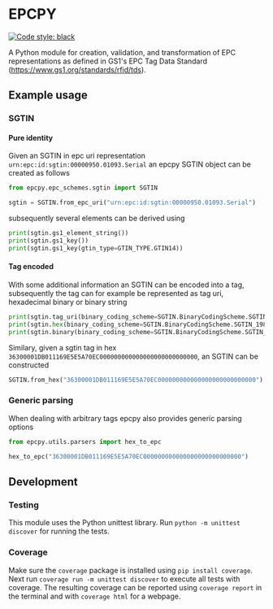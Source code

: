 # EPCPY
[![Code style: black](https://img.shields.io/badge/code%20style-black-000000.svg)](https://github.com/psf/black)

A Python module for creation, validation, and transformation of EPC representations as defined in GS1's EPC Tag Data Standard (https://www.gs1.org/standards/rfid/tds).

## Example usage

### SGTIN

#### Pure identity
Given an SGTIN in epc uri representation `urn:epc:id:sgtin:00000950.01093.Serial` an epcpy SGTIN object can be created as follows
```python
from epcpy.epc_schemes.sgtin import SGTIN

sgtin = SGTIN.from_epc_uri("urn:epc:id:sgtin:00000950.01093.Serial")
```
subsequently several elements can be derived using
```python
print(sgtin.gs1_element_string())
print(sgtin.gs1_key())
print(sgtin.gs1_key(gtin_type=GTIN_TYPE.GTIN14))
```

#### Tag encoded
With some additional information an SGTIN can be encoded into a tag, subsequently the tag can for example be represented as tag uri, hexadecimal binary or binary string
```python
print(sgtin.tag_uri(binary_coding_scheme=SGTIN.BinaryCodingScheme.SGTIN_198, filter_value=SGTINFilterValue.POS_ITEM))
print(sgtin.hex(binary_coding_scheme=SGTIN.BinaryCodingScheme.SGTIN_198, filter_value=SGTINFilterValue.POS_ITEM))
print(sgtin.binary(binary_coding_scheme=SGTIN.BinaryCodingScheme.SGTIN_198, filter_value=SGTINFilterValue.POS_ITEM))
```
Similary, given a sgtin tag in hex `36300001DB011169E5E5A70EC000000000000000000000000000`, an SGTIN can be constructed
```python
SGTIN.from_hex("36300001DB011169E5E5A70EC000000000000000000000000000")
```

### Generic parsing
When dealing with arbitrary tags epcpy also provides generic parsing options
```python
from epcpy.utils.parsers import hex_to_epc

hex_to_epc("36300001DB011169E5E5A70EC000000000000000000000000000")
```

## Development
### Testing
This module uses the Python unittest library. Run `python -m unittest discover` for running the tests.

### Coverage
Make sure the `coverage` package is installed using `pip install coverage`. Next run `coverage run -m unittest discover` to execute all tests with coverage. The resulting coverage can be reported using `coverage report` in the terminal and with `coverage html` for a webpage.
